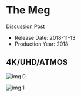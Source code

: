 # The Meg

[Discussion Post](https://www.avsforum.com/threads/bass-eq-for-filtered-movies.2995212/post-57044384)

* Release Date: 2018-11-13
* Production Year: 2018

## 4K/UHD/ATMOS

![img 0](https://i.imgur.com/kNEk2qv.jpg)

![img 1](https://i.imgur.com/40rW0qa.jpg)

